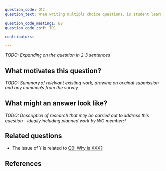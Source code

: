 ```yaml
---
question_code: Q42 
question_text: When writing multiple choice questions, is student learning better enhanced using distractors based on common errors, or randomly-generated distractors? 

question_code_meeting1: B8 
question_code_conf: TD1 

contributors: 

---
```

*TODO: Expanding on the question in 2-3 sentences*

## What motivates this question?

*TODO: Summary of relelvant existing work, drawing on original submission and any comments from the survey*

## What might an answer look like?

*TODO: Description of research that may be carried out to address this question - ideally including planned work by WG members!*

## Related questions

* The issue of Y is related to [Q0: Why is XXX?](Q0)

## References
